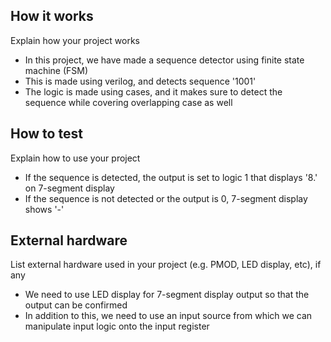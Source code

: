 <!---

This file is used to generate your project datasheet. Please fill in the information below and delete any unused
sections.

You can also include images in this folder and reference them in the markdown. Each image must be less than
512 kb in size, and the combined size of all images must be less than 1 MB.
-->

## How it works

Explain how your project works
- In this project, we have made a sequence detector using finite state machine (FSM)
- This is made using verilog, and detects sequence '1001'
- The logic is made using cases, and it makes sure to detect the sequence while covering overlapping case as well

## How to test

Explain how to use your project
- If the sequence is detected, the output is set to logic 1 that displays '8.' on 7-segment display
- If the sequence is not detected or the output is 0, 7-segment display shows '-'

## External hardware

List external hardware used in your project (e.g. PMOD, LED display, etc), if any
- We need to use LED display for 7-segment display output so that the output can be confirmed
- In addition to this, we need to use an input source from which we can manipulate input logic onto the input register
